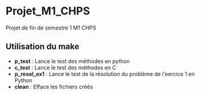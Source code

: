# Projet_M1_CHPS

Projet de fin de semestre 1 M1 CHPS 

## Utilisation du make
- **p_test** : Lance le test des méthodes en python
- **c_test** : Lance le test des méthodes en C
- **p_resol_ex1** : Lance le test de la résolution du problème de l'eercice 1 en Python
- **clean** : Efface les fichiers créés
